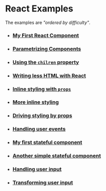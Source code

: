# **React** Examples

The examples are *"ordered by difficulty"*.

* ### [My First React Component](https://codesandbox.io/s/eloquent-heyrovsky-fx800)
* ### [Parametrizing Components](https://codesandbox.io/s/strange-black-3peoj)
* ### [Using the `chilren` property](https://codesandbox.io/s/loving-bhabha-cjoe9)
* ### [Writing less HTML with React](https://codesandbox.io/s/optimistic-elgamal-ghs19)
* ### [Inline styling with `props`](https://codesandbox.io/s/optimistic-elgamal-ghs19)
* ### [More inline styling](https://codesandbox.io/s/sharp-grothendieck-zvitg)
* ### [Driving styling by props](https://codesandbox.io/s/focused-cori-frwn8)
* ### [Handling user events](https://codesandbox.io/s/reverent-breeze-zzovr)
* ### [My first stateful component](https://codesandbox.io/s/black-smoke-72bp1)
* ### [Another simple stateful component](https://codesandbox.io/s/fast-lake-5mevm)
* ### [Handling user input](https://codesandbox.io/s/fast-lake-5mevm)
* ### [Transforming user input](https://codesandbox.io/s/dazzling-thunder-6w7gk)
